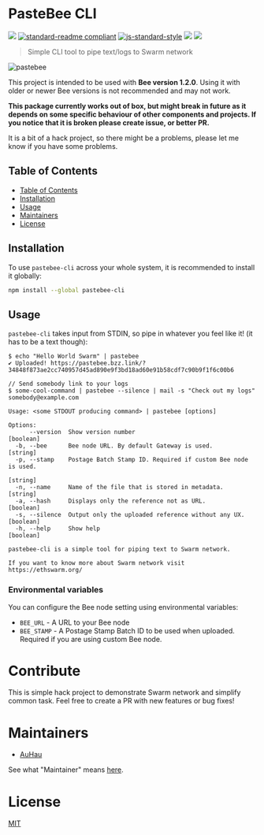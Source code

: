 # PasteBee CLI

[![](https://img.shields.io/badge/made%20by-Swarm-blue.svg?style=flat-square)](https://ethswarm.org/)
[![standard-readme compliant](https://img.shields.io/badge/standard--readme-OK-brightgreen.svg?style=flat-square)](https://github.com/RichardLitt/standard-readme)
[![js-standard-style](https://img.shields.io/badge/code%20style-standard-brightgreen.svg?style=flat-square)](https://github.com/feross/standard)
![](https://img.shields.io/badge/npm-%3E%3D6.0.0-orange.svg?style=flat-square)
![](https://img.shields.io/badge/Node.js-%3E%3D12.0.0-orange.svg?style=flat-square)

> Simple CLI tool to pipe text/logs to Swarm network

![pastebee](https://user-images.githubusercontent.com/6072250/139036150-5de10e81-390c-416d-814a-581dcad75654.gif)

This project is intended to be used with **Bee version 1.2.0**. Using it with older or newer Bee versions is not recommended and may not work.

**This package currently works out of box, but might break in future as it depends on some specific behaviour of other components and projects. If you notice that it is broken please create issue, or better PR.**

It is a bit of a hack project, so there might be a problems, please let me know if you have some problems.

## Table of Contents

* [Table of Contents](#table-of-contents)
* [Installation](#installation)
* [Usage](#usage)
* [Maintainers](#maintainers)
* [License](#license)


## Installation

To use `pastebee-cli` across your whole system, it is recommended to install it globally:

```sh
npm install --global pastebee-cli
```

## Usage

`pastebee-cli` takes input from STDIN, so pipe in whatever you feel like it! (it has to be a text though):

```shell
$ echo "Hello World Swarm" | pastebee
✔ Uploaded! https://pastebee.bzz.link/?34848f873ae2cc740957d45ad890e9f3bd18ad60e91b58cdf7c90b9f1f6c00b6

// Send somebody link to your logs
$ some-cool-command | pastebee --silence | mail -s "Check out my logs" somebody@example.com
```

```
Usage: <some STDOUT producing command> | pastebee [options]

Options:
      --version  Show version number                                   [boolean]
  -b, --bee      Bee node URL. By default Gateway is used.              [string]
  -p, --stamp    Postage Batch Stamp ID. Required if custom Bee node is used.
                                                                        [string]
  -n, --name     Name of the file that is stored in metadata.           [string]
  -a, --hash     Displays only the reference not as URL.               [boolean]
  -s, --silence  Output only the uploaded reference without any UX.    [boolean]
  -h, --help     Show help                                             [boolean]

pastebee-cli is a simple tool for piping text to Swarm network.

If you want to know more about Swarm network visit https://ethswarm.org/
```


### Environmental variables

You can configure the Bee node setting using environmental variables:

 - `BEE_URL` - A URL to your Bee node
 - `BEE_STAMP` - A Postage Stamp Batch ID to be used when uploaded. Required if you are using custom Bee node.

# Contribute

This is simple hack project to demonstrate Swarm network and simplify common task. Feel free to create a PR with new features or bug fixes! 

# Maintainers

- [AuHau](https://github.com/AuHau)

See what "Maintainer" means [here](https://github.com/ethersphere/repo-maintainer).

# License

[MIT](./LICENSE)
